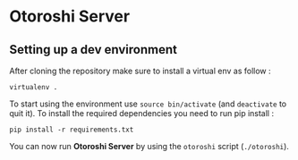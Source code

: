 Otoroshi Server
===============

Setting up a dev environment
----------------------------

After cloning the repository make sure to install a virtual env as follow :

```
virtualenv .
```

To start using the environment use ``source bin/activate`` (and ``deactivate`` to quit it). To install the required dependencies you need to run pip install :

```
pip install -r requirements.txt
```

You can now run **Otoroshi Server** by using the ``otoroshi`` script (``./otoroshi``).
